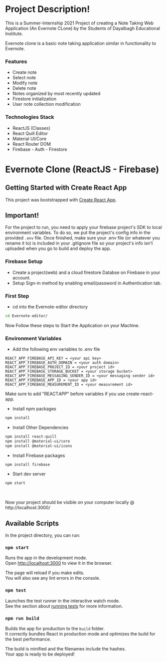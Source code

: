 # Project Description!

This is a Summer-Internship 2021 Project of creating a Note Taking Web Application (An Evernote CLone) by the Students of Dayalbagh Educational Institute.

Evernote clone is a basic note taking application similar in functionality to Evernote.

### Features
* Create note
* Select note
* Modify note
* Delete note
* Notes organized by most recently updated
* Firestore initialization
* User note collection modification

### Technologies Stack
* ReactJS (Classes)
* React Quill Editor
* Material UI/Core
* React Router DOM
* Firebase - Auth - Firestore


# Evernote Clone (ReactJS - Firebase)


## Getting Started with Create React App

This project was bootstrapped with [Create React App](https://github.com/facebook/create-react-app).


## Important!

For the project to run, you need to apply your firebase project's SDK to local environment variables. To do so, we put the project's config info in the provided `.env` file.
Once finished, make sure your .env file (or whatever you rename it to) is included in your .gitignore file so your project's info isn't uploaded when you go to build and deploy the app.

### Firebase Setup

- Create a project(web) and a cloud firestore Databse on Firebase in your account.
- Setup Sign-in method by enabling email/password in Authentication tab.

### First Step

- cd into the Evernote-editor directory

```bash
cd Evernote-editor/
```

Now Follow these steps to Start the Application on your Machine.


### Environment Variables

- Add the following env variables to .env file

```
REACT_APP_FIREBASE_API_KEY = <your api key>
REACT_APP_FIREBASE_AUTH_DOMAIN = <your auth domain>
REACT_APP_FIREBASE_PROJECT_ID = <your project id>
REACT_APP_FIREBASE_STORAGE_BUCKET = <your storage bucket>
REACT_APP_FIREBASE_MESSAGING_SENDER_ID = <your messaging sender id>
REACT_APP_FIREBASE_APP_ID = <your app id>
REACT_APP_FIREBASE_MEASUREMENT_ID = <your measurement id>
```

Make sure to add "REACT*APP*" before variables if you use create-react-app.

- Install npm packages

```bash
npm install
```

- Install Other Dependencies

```bash
npm install react-quill
npm install @material-ui/core
npm install @material-ui/icons
```

- Install Firebase packages

```bash
npm install firebase
```

- Start dev server

```bash
npm start
```

<br>


Now your project should be visible on your computer locally @ http://localhost:3000/

## Available Scripts

In the project directory, you can run:

### `npm start`

Runs the app in the development mode.\
Open [http://localhost:3000](http://localhost:3000) to view it in the browser.

The page will reload if you make edits.\
You will also see any lint errors in the console.

### `npm test`

Launches the test runner in the interactive watch mode.\
See the section about [running tests](https://facebook.github.io/create-react-app/docs/running-tests) for more information.

### `npm run build`

Builds the app for production to the `build` folder.\
It correctly bundles React in production mode and optimizes the build for the best performance.

The build is minified and the filenames include the hashes.\
Your app is ready to be deployed!
